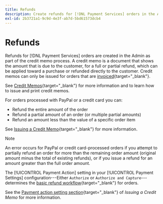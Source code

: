 ```yaml
---
title: Refunds
description: Create refunds for [!DNL Payment Services] orders in the Admin as part of the credit memo process.
exl-id: 2b3721a1-9c9d-4e3f-ab7d-5bd61573dcb4
---
```

# Refunds

Refunds for [!DNL Payment Services] orders are created in the Admin as part of the credit memo process. A credit memo is a document that shows the amount that is due to the customer, for a full or partial refund, which can be applied toward a purchase or refunded directly to the customer. Credit memos can only be issued for orders that are [invoiced](https://docs.magento.com/user-guide/sales/invoice-create.html){target="_blank"}.

See [Credit Memos](https://docs.magento.com/user-guide/sales/credit-memos.html){target="_blank"} for more information and to learn how to issue and print credit memos.

For orders processed with PayPal or a credit card you can:

* Refund the entire amount of the order
* Refund a partial amount of an order (or multiple partial amounts)
* Refund an amount less than the value of a specific order item

See [Issuing a Credit Memo](https://docs.magento.com/user-guide/sales/credit-memo-create.html){target="_blank"} for more information.

>[!NOTE]
>
>An error occurs for PayPal or credit card-processed orders if you attempt to partially refund an order for more than the remaining order amount (original amount minus the total of existing refunds), or if you issue a refund for an amount greater than the full order amount.

The [!UICONTROL Payment Action] setting in your [!UICONTROL Payment Settings] configuration---Either `Authorize` or `Authorize and Capture`---determines the [basic refund workflow](https://docs.magento.com/user-guide/sales/credit-memos.html#refund-workflow){target="_blank"} for orders.

See the [Payment action setting section](https://docs.magento.com/user-guide/sales/credit-memo-create.html#payment-action-setting){target="_blank"} of _Issuing a Credit Memo_ for more information.
